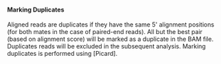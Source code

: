 #### Marking Duplicates

Aligned reads are duplicates if they have the same 5' alignment positions (for both mates in the case of paired-end reads). All but the best pair (based on alignment score) will be marked as a duplicate in the BAM file. Duplicates reads will be excluded in the subsequent analysis. Marking duplicates is performed using [Picard].
